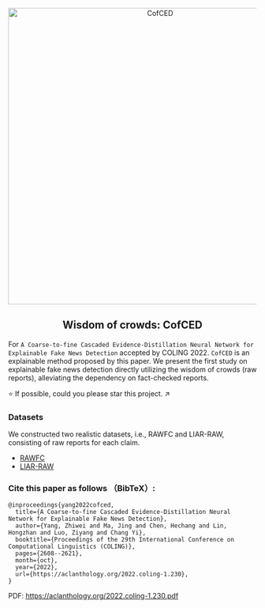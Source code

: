 <p align="center">
 <img width=600px src="https://github.com/Nicozwy/CofCED/blob/main/logo.png" align="center" alt="CofCED" />
 <h2 align="center">Wisdom of crowds: CofCED</h2>
 <p align="center"> </p>
</p>


For `A Coarse-to-fine Cascaded Evidence-Distillation Neural Network for Explainable Fake News Detection` accepted by COLING 2022. `CofCED` is an explainable method proposed by this paper. We present the first study on explainable fake news detection directly utilizing the wisdom of crowds (raw reports), alleviating the dependency on fact-checked reports.

:star: If possible, could you please star this project. :arrow_upper_right:

### Datasets 
We constructed two realistic datasets, i.e., RAWFC and LIAR-RAW, consisting of raw reports for each claim.
- [RAWFC](https://github.com/Nicozwy/CofCED/tree/main/Datasets/RAWFC)
- [LIAR-RAW](https://github.com/Nicozwy/CofCED/tree/main/Datasets/LIAR-RAW)

### Cite this paper as follows （BibTeX）: 
```
@inproceedings{yang2022cofced,
  title={A Coarse-to-fine Cascaded Evidence-Distillation Neural Network for Explainable Fake News Detection},
  author={Yang, Zhiwei and Ma, Jing and Chen, Hechang and Lin, Hongzhan and Luo, Ziyang and Chang Yi},
  booktitle={Proceedings of the 29th International Conference on Computational Linguistics (COLING)},
  pages={2608--2621},
  month={oct},
  year={2022},
  url={https://aclanthology.org/2022.coling-1.230},
}
```

PDF: https://aclanthology.org/2022.coling-1.230.pdf


